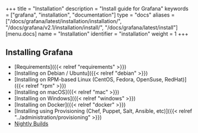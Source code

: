 +++
title = "Installation"
description = "Install guide for Grafana"
keywords = ["grafana", "installation", "documentation"]
type = "docs"
aliases = ["/docs/grafana/latest/installation/installation/", "/docs/grafana/v2.1/installation/install/", "/docs/grafana/latest/install"]
[menu.docs]
name = "Installation"
identifier = "installation"
weight = 1
+++

## Installing Grafana

- [Requirements]({{< relref "requirements" >}})
- [Installing on Debian / Ubuntu]({{< relref "debian" >}})
- [Installing on RPM-based Linux (CentOS, Fedora, OpenSuse, RedHat)]({{< relref "rpm" >}})
- [Installing on macOS]({{< relref "mac" >}})
- [Installing on Windows]({{< relref "windows" >}})
- [Installing on Docker]({{< relref "docker" >}})
- [Installing using Provisioning (Chef, Puppet, Salt, Ansible, etc)]({{< relref "../administration/provisioning" >}})
- [Nightly Builds](https://grafana.com/grafana/download)


